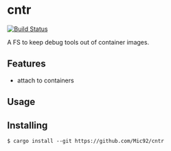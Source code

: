 # cntr

[![Build Status](https://travis-ci.org/Mic92/cntr.svg?branch=master)](https://travis-ci.org/Mic92/cntr)


A FS to keep debug tools out of container images.


## Features

- attach to containers

## Usage

## Installing

```console
$ cargo install --git https://github.com/Mic92/cntr
```
